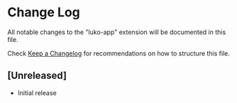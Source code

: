 # Change Log

All notable changes to the "luko-app" extension will be documented in this file.

Check [Keep a Changelog](http://keepachangelog.com/) for recommendations on how to structure this file.

## [Unreleased]

- Initial release
